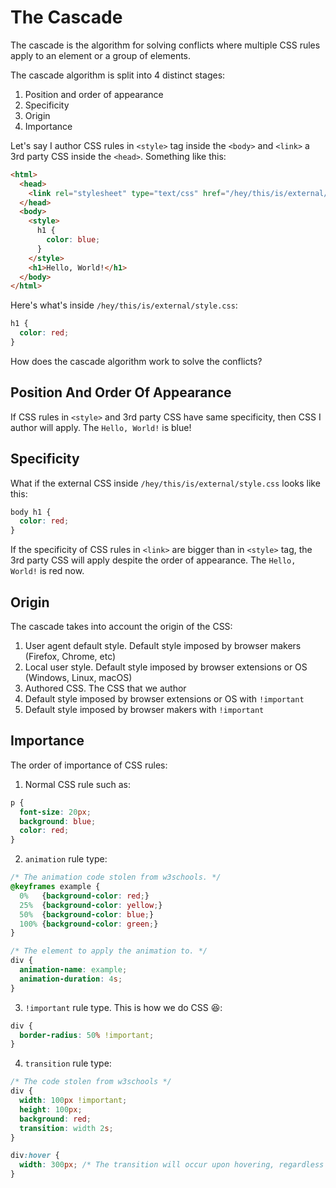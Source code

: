 # The Cascade
The cascade is the algorithm for solving conflicts where
multiple CSS rules apply to an element or a group of elements.

The cascade algorithm is split into 4 distinct stages:

1. Position and order of appearance
2. Specificity
3. Origin
4. Importance

Let's say I author CSS rules in `<style>` tag inside the `<body>` and `<link>` a 3rd party
CSS inside the `<head>`. Something like this:

```html
<html>
  <head>
    <link rel="stylesheet" type="text/css" href="/hey/this/is/external/style.css">
  </head>
  <body>
    <style>
      h1 {
        color: blue;
      }
    </style>
    <h1>Hello, World!</h1>
  </body>
</html>
```
Here's what's inside `/hey/this/is/external/style.css`:
```css
h1 {
  color: red;
}
```

How does the cascade algorithm work to solve the conflicts?

## Position And Order Of Appearance
If CSS rules in `<style>` and 3rd party CSS have same specificity, then CSS I author
will apply. The `Hello, World!` is blue!

## Specificity
What if the external CSS inside `/hey/this/is/external/style.css` looks like this:

```css
body h1 {
  color: red;
}
```

If the specificity of CSS rules in `<link>` are bigger than in `<style>` tag, the 3rd party CSS will
apply despite the order of appearance. The `Hello, World!` is red now.

## Origin
The cascade takes into account the origin of the CSS: 

1. User agent default style. Default style imposed by browser makers (Firefox, Chrome, etc)
2. Local user style. Default style imposed by browser extensions or OS (Windows, Linux, macOS)
3. Authored CSS. The CSS that we author
4. Default style imposed by browser extensions or OS with `!important`
5. Default style imposed by browser makers with `!important`

## Importance
The order of importance of CSS rules:

1. Normal CSS rule such as:

```css
p {
  font-size: 20px;
  background: blue;
  color: red;
}
```

2. `animation` rule type:

```css
/* The animation code stolen from w3schools. */
@keyframes example {
  0%   {background-color: red;}
  25%  {background-color: yellow;}
  50%  {background-color: blue;}
  100% {background-color: green;}
}

/* The element to apply the animation to. */
div {
  animation-name: example;
  animation-duration: 4s;
}
```

3. `!important` rule type. This is how we do CSS :laughing::

```css
div {
  border-radius: 50% !important;
}
```

4. `transition` rule type:

```css
/* The code stolen from w3schools */
div {
  width: 100px !important;
  height: 100px;
  background: red;
  transition: width 2s;
}

div:hover {
  width: 300px; /* The transition will occur upon hovering, regardless of the width of the div being set with `!important` */
}
```
